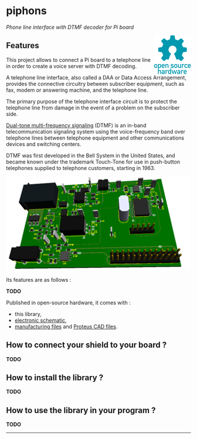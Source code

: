 # piphons
_Phone line interface with DTMF decoder for Pi board_

<a href="https://www.oshwa.org/">
  <img src="extras/images/Open-source-hardware-logo.png" alt="Open-source-hardware-logo.png" align="right" valign="top">
</a>

## Features

This project allows to connect a Pi board to a telephone line in order to 
create a voice server with DTMF decoding.

A telephone line interface, also called a DAA or Data Access Arrangement, 
provides the connective circuitry between subscriber equipment, such as fax, 
modem or answering machine, and the telephone line. 

The primary purpose of the telephone interface circuit is to protect the 
telephone line from damage in the event of a problem on the subscriber side.

[Dual-tone multi-frequency signaling](https://en.wikipedia.org/wiki/Dual-tone_multi-frequency_signaling) 
(DTMF) is an in-band telecommunication 
signaling system using the voice-frequency band over telephone lines between 
telephone equipment and other communications devices and switching centers. 

DTMF was first developed in the Bell System in the United States, and became 
known under the trademark Touch-Tone for use in push-button telephones supplied 
to telephone customers, starting in 1963.

<p align="center"> 
  <a href="https://raw.githubusercontent.com/epsilonrt/piphons/master/extras/images/piphons-shield.ogv">
    <img src="extras/images/piphons-shield.png" alt="The DAA-DTMF shield PCB">
  </a>
</p>

Its features are as follows :   

**TODO**

Published in open-source hardware, it comes with :  
* this library,  
* [electronic schematic](extras/hardware/piphons-shield-sch.pdf),  
* [manufacturing files](extras/hardware/gerber) and [Proteus CAD files](extras/hardware/proteus).

## How to connect your shield to your board ?

**TODO**

## How to install the library ?

**TODO**

## How to use the library in your program ?

**TODO**

------
